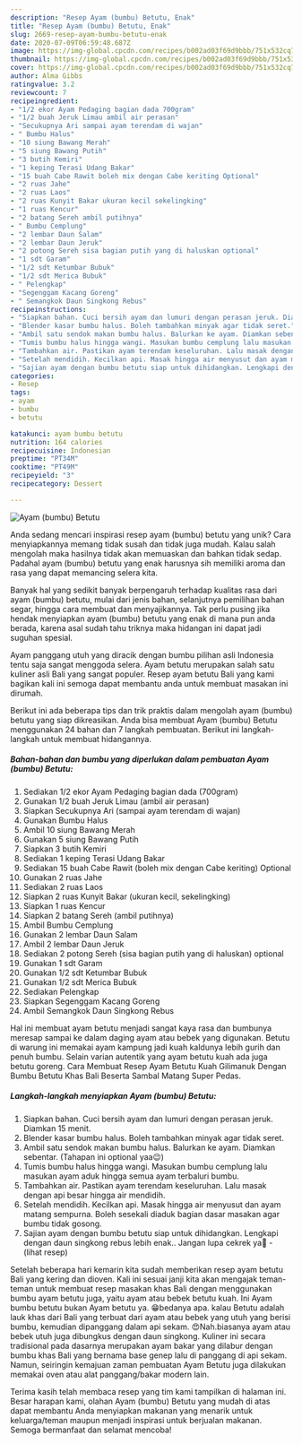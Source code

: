 ```yaml
---
description: "Resep Ayam (bumbu) Betutu, Enak"
title: "Resep Ayam (bumbu) Betutu, Enak"
slug: 2669-resep-ayam-bumbu-betutu-enak
date: 2020-07-09T06:59:48.687Z
image: https://img-global.cpcdn.com/recipes/b002ad03f69d9bbb/751x532cq70/ayam-bumbu-betutu-foto-resep-utama.jpg
thumbnail: https://img-global.cpcdn.com/recipes/b002ad03f69d9bbb/751x532cq70/ayam-bumbu-betutu-foto-resep-utama.jpg
cover: https://img-global.cpcdn.com/recipes/b002ad03f69d9bbb/751x532cq70/ayam-bumbu-betutu-foto-resep-utama.jpg
author: Alma Gibbs
ratingvalue: 3.2
reviewcount: 7
recipeingredient:
- "1/2 ekor Ayam Pedaging bagian dada 700gram"
- "1/2 buah Jeruk Limau ambil air perasan"
- "Secukupnya Ari sampai ayam terendam di wajan"
- " Bumbu Halus"
- "10 siung Bawang Merah"
- "5 siung Bawang Putih"
- "3 butih Kemiri"
- "1 keping Terasi Udang Bakar"
- "15 buah Cabe Rawit boleh mix dengan Cabe keriting Optional"
- "2 ruas Jahe"
- "2 ruas Laos"
- "2 ruas Kunyit Bakar ukuran kecil sekelingking"
- "1 ruas Kencur"
- "2 batang Sereh ambil putihnya"
- " Bumbu Cemplung"
- "2 lembar Daun Salam"
- "2 lembar Daun Jeruk"
- "2 potong Sereh sisa bagian putih yang di haluskan optional"
- "1 sdt Garam"
- "1/2 sdt Ketumbar Bubuk"
- "1/2 sdt Merica Bubuk"
- " Pelengkap"
- "Segenggam Kacang Goreng"
- " Semangkok Daun Singkong Rebus"
recipeinstructions:
- "Siapkan bahan. Cuci bersih ayam dan lumuri dengan perasan jeruk. Diamkan 15 menit."
- "Blender kasar bumbu halus. Boleh tambahkan minyak agar tidak seret."
- "Ambil satu sendok makan bumbu halus. Balurkan ke ayam. Diamkan sebentar. (Tahapan ini optional yaa😉)"
- "Tumis bumbu halus hingga wangi. Masukan bumbu cemplung lalu masukan ayam aduk hingga semua ayam terbaluri bumbu."
- "Tambahkan air. Pastikan ayam terendam keseluruhan. Lalu masak dengan api besar hingga air mendidih."
- "Setelah mendidih. Kecilkan api. Masak hingga air menyusut dan ayam matang sempurna. Boleh sesekali diaduk bagian dasar masakan agar bumbu tidak gosong."
- "Sajian ayam dengan bumbu betutu siap untuk dihidangkan. Lengkapi dengan daun singkong rebus lebih enak.. Jangan lupa cekrek ya📸             (lihat resep)"
categories:
- Resep
tags:
- ayam
- bumbu
- betutu

katakunci: ayam bumbu betutu 
nutrition: 164 calories
recipecuisine: Indonesian
preptime: "PT34M"
cooktime: "PT49M"
recipeyield: "3"
recipecategory: Dessert

---
```



![Ayam (bumbu) Betutu](https://img-global.cpcdn.com/recipes/b002ad03f69d9bbb/751x532cq70/ayam-bumbu-betutu-foto-resep-utama.jpg)

Anda sedang mencari inspirasi resep ayam (bumbu) betutu yang unik? Cara menyiapkannya memang tidak susah dan tidak juga mudah. Kalau salah mengolah maka hasilnya tidak akan memuaskan dan bahkan tidak sedap. Padahal ayam (bumbu) betutu yang enak harusnya sih memiliki aroma dan rasa yang dapat memancing selera kita.

Banyak hal yang sedikit banyak berpengaruh terhadap kualitas rasa dari ayam (bumbu) betutu, mulai dari jenis bahan, selanjutnya pemilihan bahan segar, hingga cara membuat dan menyajikannya. Tak perlu pusing jika hendak menyiapkan ayam (bumbu) betutu yang enak di mana pun anda berada, karena asal sudah tahu triknya maka hidangan ini dapat jadi suguhan spesial.

Ayam panggang utuh yang diracik dengan bumbu pilihan asli Indonesia tentu saja sangat menggoda selera. Ayam betutu merupakan salah satu kuliner asli Bali yang sangat populer. Resep ayam betutu Bali yang kami bagikan kali ini semoga dapat membantu anda untuk membuat masakan ini dirumah.


Berikut ini ada beberapa tips dan trik praktis dalam mengolah ayam (bumbu) betutu yang siap dikreasikan. Anda bisa membuat Ayam (bumbu) Betutu menggunakan 24 bahan dan 7 langkah pembuatan. Berikut ini langkah-langkah untuk membuat hidangannya.

<!--inarticleads1-->

##### Bahan-bahan dan bumbu yang diperlukan dalam pembuatan Ayam (bumbu) Betutu:

1. Sediakan 1/2 ekor Ayam Pedaging bagian dada (700gram)
1. Gunakan 1/2 buah Jeruk Limau (ambil air perasan)
1. Siapkan Secukupnya Ari (sampai ayam terendam di wajan)
1. Gunakan  Bumbu Halus
1. Ambil 10 siung Bawang Merah
1. Gunakan 5 siung Bawang Putih
1. Siapkan 3 butih Kemiri
1. Sediakan 1 keping Terasi Udang Bakar
1. Sediakan 15 buah Cabe Rawit (boleh mix dengan Cabe keriting) Optional
1. Gunakan 2 ruas Jahe
1. Sediakan 2 ruas Laos
1. Siapkan 2 ruas Kunyit Bakar (ukuran kecil, sekelingking)
1. Siapkan 1 ruas Kencur
1. Siapkan 2 batang Sereh (ambil putihnya)
1. Ambil  Bumbu Cemplung
1. Gunakan 2 lembar Daun Salam
1. Ambil 2 lembar Daun Jeruk
1. Sediakan 2 potong Sereh (sisa bagian putih yang di haluskan) optional
1. Gunakan 1 sdt Garam
1. Gunakan 1/2 sdt Ketumbar Bubuk
1. Gunakan 1/2 sdt Merica Bubuk
1. Sediakan  Pelengkap
1. Siapkan Segenggam Kacang Goreng
1. Ambil  Semangkok Daun Singkong Rebus


Hal ini membuat ayam betutu menjadi sangat kaya rasa dan bumbunya meresap sampai ke dalam daging ayam atau bebek yang digunakan. Betutu di warung ini memakai ayam kampung jadi kuah kaldunya lebih gurih dan penuh bumbu. Selain varian autentik yang ayam betutu kuah ada juga betutu goreng. Cara Membuat Resep Ayam Betutu Kuah Gilimanuk Dengan Bumbu Betutu Khas Bali Beserta Sambal Matang Super Pedas. 

<!--inarticleads2-->

##### Langkah-langkah menyiapkan Ayam (bumbu) Betutu:

1. Siapkan bahan. Cuci bersih ayam dan lumuri dengan perasan jeruk. Diamkan 15 menit.
1. Blender kasar bumbu halus. Boleh tambahkan minyak agar tidak seret.
1. Ambil satu sendok makan bumbu halus. Balurkan ke ayam. Diamkan sebentar. (Tahapan ini optional yaa😉)
1. Tumis bumbu halus hingga wangi. Masukan bumbu cemplung lalu masukan ayam aduk hingga semua ayam terbaluri bumbu.
1. Tambahkan air. Pastikan ayam terendam keseluruhan. Lalu masak dengan api besar hingga air mendidih.
1. Setelah mendidih. Kecilkan api. Masak hingga air menyusut dan ayam matang sempurna. Boleh sesekali diaduk bagian dasar masakan agar bumbu tidak gosong.
1. Sajian ayam dengan bumbu betutu siap untuk dihidangkan. Lengkapi dengan daun singkong rebus lebih enak.. Jangan lupa cekrek ya📸 -             (lihat resep)


Setelah beberapa hari kemarin kita sudah memberikan resep ayam betutu Bali yang kering dan dioven. Kali ini sesuai janji kita akan mengajak teman-teman untuk membuat resep masakan khas Bali dengan menggunakan bumbu ayam betutu juga, yaitu ayam atau bebek betutu kuah. Ini Ayam bumbu betutu bukan Ayam betutu ya. 😁bedanya apa. kalau Betutu adalah lauk khas dari Bali yang terbuat dari ayam atau bebek yang utuh yang berisi bumbu, kemudian dipanggang dalam api sekam. 😍Nah.biasanya ayam atau bebek utuh juga dibungkus dengan daun singkong. Kuliner ini secara tradisional pada dasarnya merupakan ayam bakar yang dilabur dengan bumbu khas Bali yang bernama base genep lalu di panggang di api sekam. Namun, seiringin kemajuan zaman pembuatan Ayam Betutu juga dilakukan memakai oven atau alat panggang/bakar modern lain. 

Terima kasih telah membaca resep yang tim kami tampilkan di halaman ini. Besar harapan kami, olahan Ayam (bumbu) Betutu yang mudah di atas dapat membantu Anda menyiapkan makanan yang menarik untuk keluarga/teman maupun menjadi inspirasi untuk berjualan makanan. Semoga bermanfaat dan selamat mencoba!
